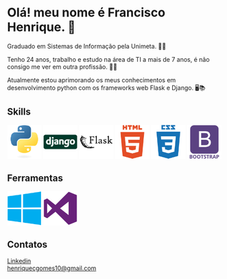 <h1> Olá! meu nome é Francisco Henrique.  👋 </h1>

  <p>Graduado em Sistemas de Informação pela Unimeta. 👨‍🎓</p>

  <p>Tenho 24 anos, trabalho e estudo na área de TI a mais de 7 anos, é não consigo me ver em outra profissão. 👨‍💻</p>

  <p>Atualmente estou aprimorando os meus conhecimentos em desenvolvimento python com os frameworks web Flask e Django. 🖥📚</p>

<h2>Skills</h2>
  
  <p>
     <img height="80" width="80" src="https://github.com/devicons/devicon/blob/master/icons/python/python-original.svg" />
     <img height="80" width="80" src="https://github.com/devicons/devicon/blob/master/icons/django/django-original.svg" />
     <img height="80" width="80" src="https://github.com/devicons/devicon/blob/master/icons/flask/flask-original-wordmark.svg" />
     <img height="80" width="80" src="https://github.com/devicons/devicon/blob/master/icons/html5/html5-plain-wordmark.svg" />
     <img height="80" width="80" src="https://github.com/devicons/devicon/blob/master/icons/css3/css3-plain-wordmark.svg" />
     <img height="80" width="80" src="https://github.com/devicons/devicon/blob/master/icons/bootstrap/bootstrap-plain-wordmark.svg" />
  </p>
  

<h2>Ferramentas</h2>

  <p>
    <img height="80" width="80" src="https://github.com/devicons/devicon/blob/master/icons/windows8/windows8-original.svg" />
    <img height="80" width="80" src="https://github.com/devicons/devicon/blob/master/icons/visualstudio/visualstudio-plain.svg" />
  </p>

<h2>Contatos</h2>
  <a href="https://www.linkedin.com/in/franciscohgomes/">Linkedin</a><br>
  <a href="">henriquecgomes10@gmail.com</a>

